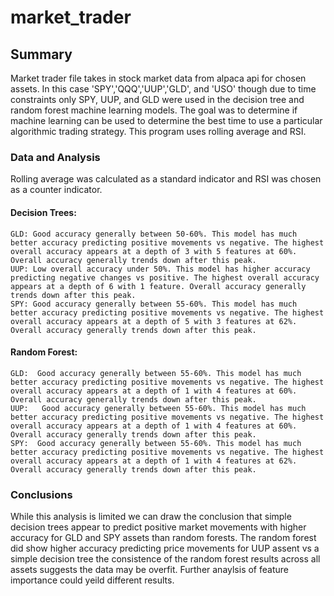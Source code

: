 # market_trader
## Summary
Market trader file takes in stock market data from alpaca api for chosen assets. In this case 'SPY','QQQ','UUP','GLD', and 'USO' though due to time constraints only SPY, UUP, and GLD were used in the decision tree and random forest machine learning models. The goal was to determine if machine learning can be used to determine the best time to use a particular algorithmic trading strategy. This program uses rolling average and RSI. 

### Data and Analysis
Rolling average was calculated as a standard indicator and RSI was chosen as a counter indicator. 
#### Decision Trees:
	GLD: Good accuracy generally between 50-60%. This model has much better accuracy predicting positive movements vs negative. The highest overall accuracy appears at a depth of 3 with 5 features at 60%. Overall accuracy generally trends down after this peak.
	UUP: Low overall accuracy under 50%. This model has higher accuracy predicting negative changes vs positive. The highest overall accuracy appears at a depth of 6 with 1 feature. Overall accuracy generally trends down after this peak.
	SPY: Good accuracy generally between 55-60%. This model has much better accuracy predicting positive movements vs negative. The highest overall accuracy appears at a depth of 5 with 3 features at 62%. Overall accuracy generally trends down after this peak.

#### Random Forest:
	GLD:  Good accuracy generally between 55-60%. This model has much better accuracy predicting positive movements vs negative. The highest overall accuracy appears at a depth of 1 with 4 features at 60%. Overall accuracy generally trends down after this peak.
	UUP:   Good accuracy generally between 55-60%. This model has much better accuracy predicting positive movements vs negative. The highest overall accuracy appears at a depth of 1 with 4 features at 60%. Overall accuracy generally trends down after this peak.
	SPY:  Good accuracy generally between 55-60%. This model has much better accuracy predicting positive movements vs negative. The highest overall accuracy appears at a depth of 1 with 4 features at 62%. Overall accuracy generally trends down after this peak.
	
### Conclusions
While this analysis is limited we can draw the conclusion that simple decision trees appear to predict positive market movements with higher accuracy for GLD and SPY assets than random forests. The random forest did show higher accuracy predicting price movements for UUP assent vs a simple decision tree the consistence of the random forest results across all assets suggests the data may be overfit. Further anaylsis of feature importance could yeild different results. 
